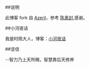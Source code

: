 ##说明


此博客 fork 自 [Azeril](http://azeril.me/)，参考 [陈素封](http://cnfeat.com),感谢。

##小河夜话

我是时雨大人，博客：[小河夜话](http://bigxiangbaobao.com)



##坚信

--智力乃上天所赐，智慧靠后天修养





